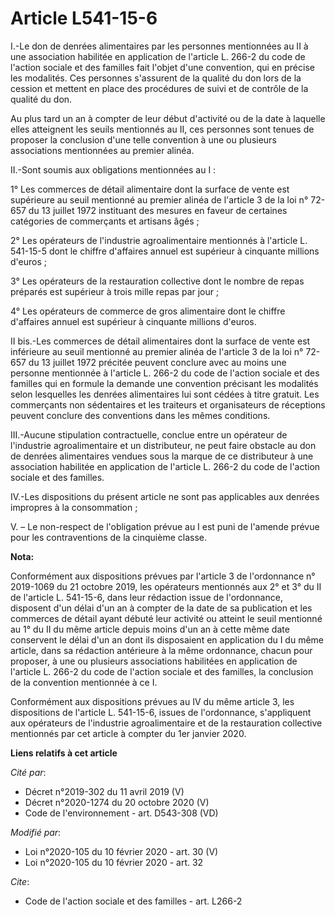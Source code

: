 # Article L541-15-6

I.-Le don de denrées alimentaires par les personnes mentionnées au II à une association habilitée en application de l'article
L. 266-2 du code de l'action sociale et des familles fait l'objet d'une convention, qui en précise les modalités. Ces
personnes s'assurent de la qualité du don lors de la cession et mettent en place des procédures de suivi et de contrôle de la
qualité du don.

Au plus tard un an à compter de leur début d'activité ou de la date à laquelle elles atteignent les seuils mentionnés au II,
ces personnes sont tenues de proposer la conclusion d'une telle convention à une ou plusieurs associations mentionnées au
premier alinéa.

II.-Sont soumis aux obligations mentionnées au I :

1° Les commerces de détail alimentaire dont la surface de vente est supérieure au seuil mentionné au premier alinéa de
l'article 3 de la loi n° 72-657 du 13 juillet 1972 instituant des mesures en faveur de certaines catégories de commerçants et
artisans âgés ;

2° Les opérateurs de l'industrie agroalimentaire mentionnés à l'article L. 541-15-5 dont le chiffre d'affaires annuel est
supérieur à cinquante millions d'euros ;

3° Les opérateurs de la restauration collective dont le nombre de repas préparés est supérieur à trois mille repas par jour ;

4° Les opérateurs de commerce de gros alimentaire dont le chiffre d'affaires annuel est supérieur à cinquante millions
d'euros.

II bis.-Les commerces de détail alimentaires dont la surface de vente est inférieure au seuil mentionné au premier alinéa de
l'article 3 de la loi n° 72-657 du 13 juillet 1972 précitée peuvent conclure avec au moins une personne mentionnée à
l'article L. 266-2 du code de l'action sociale et des familles qui en formule la demande une convention précisant les
modalités selon lesquelles les denrées alimentaires lui sont cédées à titre gratuit. Les commerçants non sédentaires et les
traiteurs et organisateurs de réceptions peuvent conclure des conventions dans les mêmes conditions.

III.-Aucune stipulation contractuelle, conclue entre un opérateur de l'industrie agroalimentaire et un distributeur, ne peut
faire obstacle au don de denrées alimentaires vendues sous la marque de ce distributeur à une association habilitée en
application de l'article L. 266-2 du code de l'action sociale et des familles.

IV.-Les dispositions du présent article ne sont pas applicables aux denrées impropres à la consommation ;

V. – Le non-respect de l'obligation prévue au I est puni de l'amende prévue pour les contraventions de la cinquième classe.

**Nota:**

Conformément aux dispositions prévues par l'article 3 de l'ordonnance n° 2019-1069 du 21 octobre 2019, les opérateurs
mentionnés aux 2° et 3° du II de l'article L. 541-15-6, dans leur rédaction issue de l'ordonnance, disposent d'un délai d'un
an à compter de la date de sa publication et les commerces de détail ayant débuté leur activité ou atteint le seuil mentionné
au 1° du II du même article depuis moins d'un an à cette même date conservent le délai d'un an dont ils disposaient en
application du I du même article, dans sa rédaction antérieure à la même ordonnance, chacun pour proposer, à une ou plusieurs
associations habilitées en application de l'article L. 266-2 du code de l'action sociale et des familles, la conclusion de la
convention mentionnée à ce I.

Conformément aux dispositions prévues au IV du même article 3, les dispositions de l'article L. 541-15-6, issues de
l'ordonnance, s'appliquent aux opérateurs de l'industrie agroalimentaire et de la restauration collective mentionnés par cet
article à compter du 1er janvier 2020.

**Liens relatifs à cet article**

_Cité par_:

  - Décret n°2019-302 du 11 avril 2019 (V)
  - Décret n°2020-1274 du 20 octobre 2020 (V)
  - Code de l'environnement - art. D543-308 (VD)

_Modifié par_:

  - Loi n°2020-105 du 10 février 2020 - art. 30 (V)
  - Loi n°2020-105 du 10 février 2020 - art. 32

_Cite_:

  - Code de l'action sociale et des familles - art. L266-2
